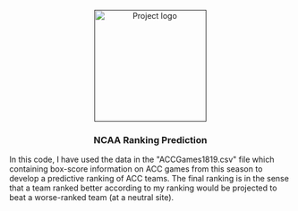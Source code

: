 <p align="center">
  <a href="" rel="noopener">
 <img width=200px height=200px src="https://upload.wikimedia.org/wikipedia/commons/thumb/d/dd/NCAA_logo.svg/1042px-NCAA_logo.svg.png" alt="Project logo"></a>
</p>

<h3 align="center">NCAA Ranking Prediction</h3>

In this code, I have used the data in the "ACCGames1819.csv" file which containing box-score information on ACC games from this season to develop a predictive ranking of ACC teams. The final ranking is in the sense that a team ranked better according to my ranking would be projected to beat a worse-ranked team (at a neutral site). 
